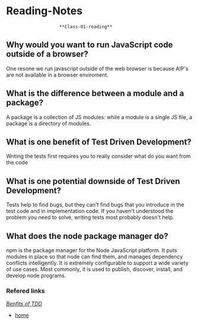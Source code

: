 # Reading-Notes

                        **Class-01-reading**
                        
## Why would you want to run JavaScript code outside of a browser?
  One resone we run javascript outside of the web browser is because AIP's are not available in a browser enviroment.

## What is the difference between a module and a package?
  A package is a collection of JS modules: while a module is a single JS file, a package is a directory of modules.

## What is one benefit of Test Driven Development?
  Writing the tests first requires you to really consider what do you want from the code

## What is one potential downside of Test Driven Development?
  Tests help to find bugs, but they can't find bugs that you introduce in the test code and in implementation code. If you haven't understood the problem you need to solve, writing tests most probably doesn't help.

## What does the node package manager do?
  npm is the package manager for the Node JavaScript platform. It puts modules in place so that node can find them, and manages dependency conflicts intelligently. It is extremely configurable to support a wide variety of use cases. Most commonly, it is used to publish, discover, install, and develop node programs.
  
### Refered links 
[*Benfits of TDD*](https://dzone.com/articles/20-benefits-of-test-driven-development)

* [home](https://eyob1984.github.io/reading-notes/)
